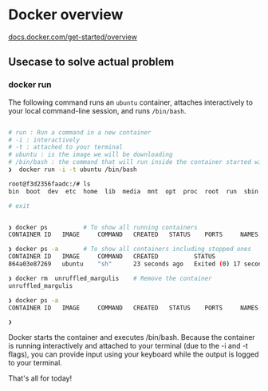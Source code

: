 # Docker overview


[docs.docker.com/get-started/overview](https://docs.docker.com/get-started/overview)


## Usecase to solve actual problem

### docker run

The following command runs an `ubuntu` container, attaches interactively to your local command-line session, and runs `/bin/bash`.



```bash

# run : Run a command in a new container
# -i : interactively
# -t : attached to your terminal
# ubuntu : is the image we will be downloading
# /bin/bash : the command that will run inside the container started with ubuntu image
❯  docker run -i -t ubuntu /bin/bash

root@f3d2356faadc:/# ls
bin  boot  dev  etc  home  lib  media  mnt  opt  proc  root  run  sbin  srv  sys  tmp  usr  var

# exit


❯ docker ps          # To show all running containers     
CONTAINER ID   IMAGE     COMMAND   CREATED   STATUS    PORTS     NAMES

❯ docker ps -a       # To show all containers including stopped ones
CONTAINER ID   IMAGE     COMMAND   CREATED          STATUS                      PORTS     NAMES
864a03e87269   ubuntu    "sh"      23 seconds ago   Exited (0) 17 seconds ago             unruffled_margulis

❯ docker rm  unruffled_margulis    # Remove the container           
unruffled_margulis

❯ docker ps -a                 
CONTAINER ID   IMAGE     COMMAND   CREATED   STATUS    PORTS     NAMES

❯ 
```

Docker starts the container and executes /bin/bash. Because the container is running interactively and attached to your terminal (due to the -i and -t flags), you can provide input using your keyboard while the output is logged to your terminal.

That's all for today!